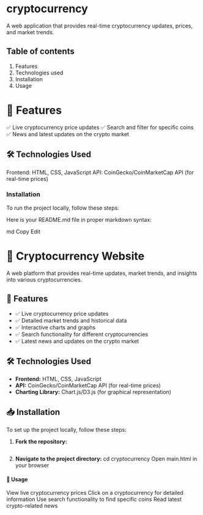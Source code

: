 # cryptocurrency
A web application that provides real-time cryptocurrency updates, prices, and market trends.

## Table of contents
1. Features
2. Technologies used
3. Installation
4. Usage

# 📌 Features
✅ Live cryptocurrency price updates
✅ Search and filter for specific coins
✅ News and latest updates on the crypto market

## 🛠 Technologies Used
Frontend: HTML, CSS, JavaScript
API: CoinGecko/CoinMarketCap API (for real-time prices)

### Installation
To run the project locally, follow these steps:

Here is your README.md file in proper markdown syntax:

md
Copy
Edit
# 🚀 Cryptocurrency Website  

A web platform that provides real-time updates, market trends, and insights into various cryptocurrencies.  

## 📌 Features  
- ✅ Live cryptocurrency price updates  
- ✅ Detailed market trends and historical data  
- ✅ Interactive charts and graphs  
- ✅ Search functionality for different cryptocurrencies  
- ✅ Latest news and updates on the crypto market  

## 🛠 Technologies Used  
- **Frontend:** HTML, CSS, JavaScript  
- **API:** CoinGecko/CoinMarketCap API (for real-time prices)  
- **Charting Library:** Chart.js/D3.js (for graphical representation)  

## 📥 Installation  
To set up the project locally, follow these steps:  

1. **Fork the repository:**  
   ```bash
   
2. **Navigate to the project directory:**
   cd cryptocurrency
Open main.html in your browser

#### 📌 Usage
View live cryptocurrency prices
Click on a cryptocurrency for detailed information
Use search functionality to find specific coins
Read latest crypto-related news
